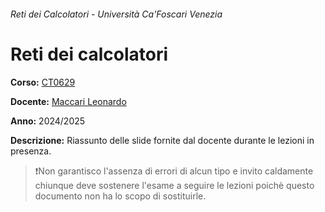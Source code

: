 ###### Reti dei Calcolatori - Università Ca'Foscari Venezia

# Reti dei calcolatori
**Corso:** [CT0629](https://www.unive.it/data/insegnamento/542938)

**Docente:** [Maccari Leonardo](https://www.unive.it/data/persone/21550550)

**Anno:** 2024/2025

**Descrizione:**
Riassunto delle slide fornite dal docente durante le lezioni in presenza.
>❗️Non garantisco l'assenza di errori di alcun tipo e invito caldamente chiunque deve sostenere l'esame a seguire le lezioni poichè questo documento non ha lo scopo di sostituirle.

